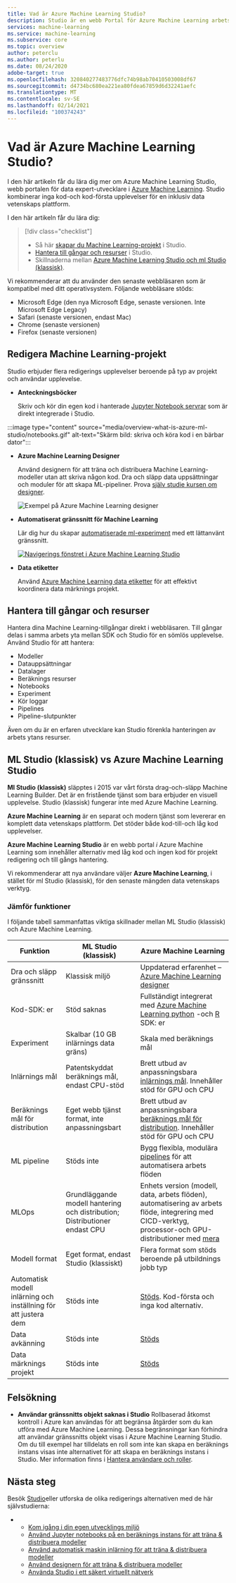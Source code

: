 ```yaml
---
title: Vad är Azure Machine Learning Studio?
description: Studio är en webb Portal för Azure Machine Learning arbets ytor. Studio kombinerar inga kod-och kod-första upplevelser för en inklusiv data vetenskaps plattform.
services: machine-learning
ms.service: machine-learning
ms.subservice: core
ms.topic: overview
author: peterclu
ms.author: peterlu
ms.date: 08/24/2020
adobe-target: true
ms.openlocfilehash: 320840277483776dfc74b98ab70410503008df67
ms.sourcegitcommit: d4734bc680ea221ea80fdea67859d6d32241aefc
ms.translationtype: MT
ms.contentlocale: sv-SE
ms.lasthandoff: 02/14/2021
ms.locfileid: "100374243"
---
```

# <a name="what-is-azure-machine-learning-studio"></a>Vad är Azure Machine Learning Studio?

I den här artikeln får du lära dig mer om Azure Machine Learning Studio, webb portalen för data expert-utvecklare i [Azure Machine Learning](overview-what-is-azure-ml.md). Studio kombinerar inga kod-och kod-första upplevelser för en inklusiv data vetenskaps plattform.

I den här artikeln får du lära dig:
>[!div class="checklist"]
> - Så här [skapar du Machine Learning-projekt](#author-machine-learning-projects) i Studio.
> - [Hantera till gångar och resurser](#manage-assets-and-resources) i Studio.
> - Skillnaderna mellan [Azure Machine Learning Studio och ml Studio (klassisk)](#ml-studio-classic-vs-azure-machine-learning-studio).

Vi rekommenderar att du använder den senaste webbläsaren som är kompatibel med ditt operativsystem. Följande webbläsare stöds:
  * Microsoft Edge (den nya Microsoft Edge, senaste versionen. Inte Microsoft Edge Legacy)
  * Safari (senaste versionen, endast Mac)
  * Chrome (senaste versionen)
  * Firefox (senaste versionen)

## <a name="author-machine-learning-projects"></a>Redigera Machine Learning-projekt

Studio erbjuder flera redigerings upplevelser beroende på typ av projekt och användar upplevelse.

+ **Anteckningsböcker**

  Skriv och kör din egen kod i hanterade [Jupyter Notebook servrar](how-to-run-jupyter-notebooks.md) som är direkt integrerade i Studio. 

:::image type="content" source="media/overview-what-is-azure-ml-studio/notebooks.gif" alt-text="Skärm bild: skriva och köra kod i en bärbar dator":::

+ **Azure Machine Learning Designer**

  Använd designern för att träna och distribuera Machine Learning-modeller utan att skriva någon kod. Dra och släpp data uppsättningar och moduler för att skapa ML-pipeliner. Prova [själv studie kursen om designer](tutorial-designer-automobile-price-train-score.md).

    ![Exempel på Azure Machine Learning designer](media/concept-designer/designer-drag-and-drop.gif)

+ **Automatiserat gränssnitt för Machine Learning**

  Lär dig hur du skapar [automatiserade ml-experiment](tutorial-first-experiment-automated-ml.md) med ett lättanvänt gränssnitt. 

  [![Navigerings fönstret i Azure Machine Learning Studio](./media/overview-what-is-azure-ml/azure-machine-learning-automated-ml-ui.jpg)](./media/overview-what-is-azure-ml/azure-machine-learning-automated-ml-ui.jpg)

+ **Data etiketter**

    Använd [Azure Machine Learning data etiketter](how-to-create-labeling-projects.md) för att effektivt koordinera data märknings projekt.

## <a name="manage-assets-and-resources"></a>Hantera till gångar och resurser

Hantera dina Machine Learning-tillgångar direkt i webbläsaren. Till gångar delas i samma arbets yta mellan SDK och Studio för en sömlös upplevelse. Använd Studio för att hantera:

- Modeller
- Datauppsättningar
- Datalager
- Beräknings resurser
- Notebooks
- Experiment
- Kör loggar
- Pipelines 
- Pipeline-slutpunkter

Även om du är en erfaren utvecklare kan Studio förenkla hanteringen av arbets ytans resurser.

## <a name="ml-studio-classic-vs-azure-machine-learning-studio"></a>ML Studio (klassisk) vs Azure Machine Learning Studio

**Ml Studio (klassisk)** släpptes i 2015 var vårt första drag-och-släpp Machine Learning Builder. Det är en fristående tjänst som bara erbjuder en visuell upplevelse. Studio (klassisk) fungerar inte med Azure Machine Learning.

**Azure Machine Learning** är en separat och modern tjänst som levererar en komplett data vetenskaps plattform. Det stöder både kod-till-och låg kod upplevelser.

**Azure Machine Learning Studio** är en webb portal *i* Azure Machine Learning som innehåller alternativ med låg kod och ingen kod för projekt redigering och till gångs hantering. 

Vi rekommenderar att nya användare väljer **Azure Machine Learning**, i stället för ml Studio (klassisk), för den senaste mängden data vetenskaps verktyg.

### <a name="feature-comparison"></a>Jämför funktioner

I följande tabell sammanfattas viktiga skillnader mellan ML Studio (klassisk) och Azure Machine Learning.

| Funktion | ML Studio (klassisk) | Azure Machine Learning |
|---| --- | --- |
| Dra och släpp gränssnitt | Klassisk miljö | Uppdaterad erfarenhet – [Azure Machine Learning designer](concept-designer.md)| 
| Kod-SDK: er | Stöd saknas | Fullständigt integrerat med [Azure Machine Learning python](/python/api/overview/azure/ml/) -och [R](https://github.com/Azure/azureml-sdk-for-r) SDK: er |
| Experiment | Skalbar (10 GB inlärnings data gräns) | Skala med beräknings mål |
| Inlärnings mål | Patentskyddat beräknings mål, endast CPU-stöd | Brett utbud av anpassningsbara [inlärnings mål](concept-compute-target.md#train). Innehåller stöd för GPU och CPU | 
| Beräknings mål för distribution | Eget webb tjänst format, inte anpassningsbart | Brett utbud av anpassningsbara [beräknings mål för distribution](concept-compute-target.md#deploy). Innehåller stöd för GPU och CPU |
| ML pipeline | Stöds inte | Bygg flexibla, modulära [pipelines](concept-ml-pipelines.md) för att automatisera arbets flöden |
| MLOps | Grundläggande modell hantering och distribution; Distributioner endast CPU | Enhets version (modell, data, arbets flöden), automatisering av arbets flöde, integrering med CICD-verktyg, processor-och GPU-distributioner med [mera](concept-model-management-and-deployment.md) |
| Modell format | Eget format, endast Studio (klassiskt) | Flera format som stöds beroende på utbildnings jobb typ |
| Automatisk modell inlärning och inställning för att justera dem |  Stöds inte | [Stöds](concept-automated-ml.md). Kod-första och inga kod alternativ. | 
| Data avkänning | Stöds inte | [Stöds](how-to-monitor-datasets.md) |
| Data märknings projekt | Stöds inte | [Stöds](how-to-create-labeling-projects.md) |

## <a name="troubleshooting"></a>Felsökning

* **Användar gränssnitts objekt saknas i Studio** Rollbaserad åtkomst kontroll i Azure kan användas för att begränsa åtgärder som du kan utföra med Azure Machine Learning. Dessa begränsningar kan förhindra att användar gränssnitts objekt visas i Azure Machine Learning Studio. Om du till exempel har tilldelats en roll som inte kan skapa en beräknings instans visas inte alternativet för att skapa en beräknings instans i Studio. Mer information finns i [Hantera användare och roller](how-to-assign-roles.md).

## <a name="next-steps"></a>Nästa steg

Besök [Studio](https://ml.azure.com)eller utforska de olika redigerings alternativen med de här självstudierna:  

- + [Kom igång i din egen utvecklings miljö](tutorial-1st-experiment-sdk-setup-local.md)
  + [Använd Jupyter notebooks på en beräknings instans för att träna & distribuera modeller](tutorial-1st-experiment-sdk-setup.md)
  + [Använd automatisk maskin inlärning för att träna & distribuera modeller](tutorial-first-experiment-automated-ml.md)  
  + [Använd designern för att träna & distribuera modeller](tutorial-designer-automobile-price-train-score.md)
  + [Använda Studio i ett säkert virtuellt nätverk](how-to-enable-studio-virtual-network.md)